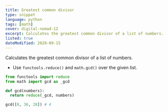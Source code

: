 ```yaml
---
title: Greatest common divisor
type: snippet
language: python
tags: [math]
cover: digital-nomad-12
excerpt: Calculates the greatest common divisor of a list of numbers.
listed: true
dateModified: 2020-09-15
---
```


Calculates the greatest common divisor of a list of numbers.

- Use `functools.reduce()` and `math.gcd()` over the given list.

```py
from functools import reduce
from math import gcd as _gcd

def gcd(numbers):
  return reduce(_gcd, numbers)

gcd([8, 36, 28]) # 4
```
